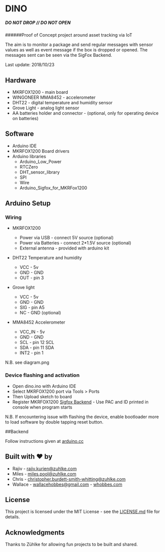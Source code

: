 # DINO
##### DO NOT DROP // DO NOT OPEN

######Proof of Concept project around asset tracking via IoT

The aim is to monitor a package and send regular messages with sensor values as well as event message if the box is dropped or opened. The messages sent can be seen via the SigFox Backend.

Last update: 2018/10/23

## Hardware
* MKRFOX1200 - main board
* WINGONEER MMA8452 - accelerometer
* DHT22 - digital temperature and humidity sensor
* Grove Light - analog light sensor
* AA batteries holder and connector - (optional, only for operating device on batteries)

## Software
* Arduino IDE
* MKRFOX1200 Board drivers
* Arduino libraries
	*  Arduino\_Low\_Power
	*  RTCZero
	*  DHT\_sensor_library
	*  SPI
	*  Wire
	*  Arduino\_Sigfox\_for_MKRFox1200

## Arduino Setup

### Wiring

* MKRFOX1200
	*  Power via USB - connect 5V source (optional)
	*  	Power via Batteries - connect 2*1.5V source (optional)
	*  External antenna - provided with arduino kit

* DHT22 Temperature and humidity
	*  VCC - 5v
	*  GND - GND
	*  OUT - pin 3
	
* Grove light
	*  VCC - 5v
	*  GND - GND
	*  SIG - pin A5
	*  NC - GND (optional)
	
* MMA8452 Accelerometer
	*  VCC_IN - 5v
	*  GND - GND
	*  SCL - pin 12 SCL
	*  SDA - pin 11 SDA
	*  INT2 - pin 1

N.B. see diagram.png

### Device flashing and activation
* Open dino.ino with Arduino IDE
* Select MKRFOX1200 port via Tools > Ports
* Then Upload sketch to board
* Register MKRFOX1200 [Sigfox Backend](https://backend.sigfox.com/activate) - Use PAC and ID printed in console when program starts

N.B. If encountering issue with flashing the device, enable bootloader more to load software by double tapping reset button.

##Backend

Follow instructions given at [arduino.cc](https://www.arduino.cc/en/Tutorial/SigFoxFirstConfiguration)

## Built with ❤ by

* Rajiv - rajiv.kurien@zuhlke.com
* Miles - miles.pool@zuhlke.com
* Chris - christopher.burdett-smith-whitting@zuhlke.com
* Wallace - wallacehobbes@gmail.com - [whobbes.com](whobbes.com)

## License

This project is licensed under the MIT License - see the [LICENSE.md](LICENSE.md) file for details.

## Acknowledgments
Thanks to Zühlke for allowing fun projects to be built and shared.